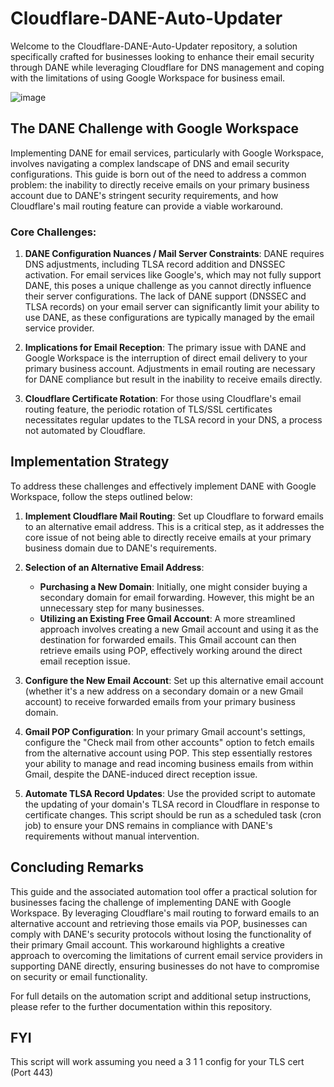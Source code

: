 # Cloudflare-DANE-Auto-Updater

Welcome to the Cloudflare-DANE-Auto-Updater repository, a solution specifically crafted for businesses looking to enhance their email security through DANE while leveraging Cloudflare for DNS management and coping with the limitations of using Google Workspace for business email.


![image](https://github.com/user-attachments/assets/05e7ce1f-d607-403a-8be3-f1a0efcea8fe)


## The DANE Challenge with Google Workspace

Implementing DANE for email services, particularly with Google Workspace, involves navigating a complex landscape of DNS and email security configurations. This guide is born out of the need to address a common problem: the inability to directly receive emails on your primary business account due to DANE's stringent security requirements, and how Cloudflare's mail routing feature can provide a viable workaround.

### Core Challenges:

1. **DANE Configuration Nuances / Mail Server Constraints**: DANE requires DNS adjustments, including TLSA record addition and DNSSEC activation. For email services like Google's, which may not fully support DANE, this poses a unique challenge as you cannot directly influence their server configurations.
The lack of DANE support (DNSSEC and TLSA records) on your email server can significantly limit your ability to use DANE, as these configurations are typically managed by the email service provider.

3. **Implications for Email Reception**: The primary issue with DANE and Google Workspace is the interruption of direct email delivery to your primary business account. Adjustments in email routing are necessary for DANE compliance but result in the inability to receive emails directly.

4. **Cloudflare Certificate Rotation**: For those using Cloudflare's email routing feature, the periodic rotation of TLS/SSL certificates necessitates regular updates to the TLSA record in your DNS, a process not automated by Cloudflare.

## Implementation Strategy

To address these challenges and effectively implement DANE with Google Workspace, follow the steps outlined below:

1. **Implement Cloudflare Mail Routing**: Set up Cloudflare to forward emails to an alternative email address. This is a critical step, as it addresses the core issue of not being able to directly receive emails at your primary business domain due to DANE's requirements.

2. **Selection of an Alternative Email Address**:
    - **Purchasing a New Domain**: Initially, one might consider buying a secondary domain for email forwarding. However, this might be an unnecessary step for many businesses.
    - **Utilizing an Existing Free Gmail Account**: A more streamlined approach involves creating a new Gmail account and using it as the destination for forwarded emails. This Gmail account can then retrieve emails using POP, effectively working around the direct email reception issue.

3. **Configure the New Email Account**: Set up this alternative email account (whether it's a new address on a secondary domain or a new Gmail account) to receive forwarded emails from your primary business domain.

4. **Gmail POP Configuration**: In your primary Gmail account's settings, configure the "Check mail from other accounts" option to fetch emails from the alternative account using POP. This step essentially restores your ability to manage and read incoming business emails from within Gmail, despite the DANE-induced direct reception issue.

5. **Automate TLSA Record Updates**: Use the provided script to automate the updating of your domain's TLSA record in Cloudflare in response to certificate changes. This script should be run as a scheduled task (cron job) to ensure your DNS remains in compliance with DANE's requirements without manual intervention.

## Concluding Remarks

This guide and the associated automation tool offer a practical solution for businesses facing the challenge of implementing DANE with Google Workspace. By leveraging Cloudflare's mail routing to forward emails to an alternative account and retrieving those emails via POP, businesses can comply with DANE's security protocols without losing the functionality of their primary Gmail account. This workaround highlights a creative approach to overcoming the limitations of current email service providers in supporting DANE directly, ensuring businesses do not have to compromise on security or email functionality.

For full details on the automation script and additional setup instructions, please refer to the further documentation within this repository.

## FYI

This script will work assuming you need a 3 1 1 config for your TLS cert (Port 443)
